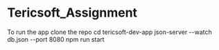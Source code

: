 # Tericsoft_Assignment
 To run the app
 clone the repo
 cd tericsoft-dev-app
 json-server --watch db.json --port 8080
 npm run start
